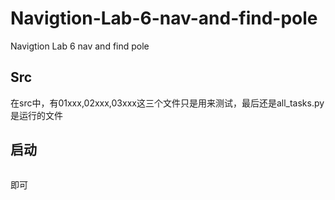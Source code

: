 # Navigtion-Lab-6-nav-and-find-pole
Navigtion Lab 6 nav and find pole


## Src
在src中，有01xxx,02xxx,03xxx这三个文件只是用来测试，最后还是all_tasks.py是运行的文件

## 启动
```rosrun lab6 all_task.py
``` 
即可
